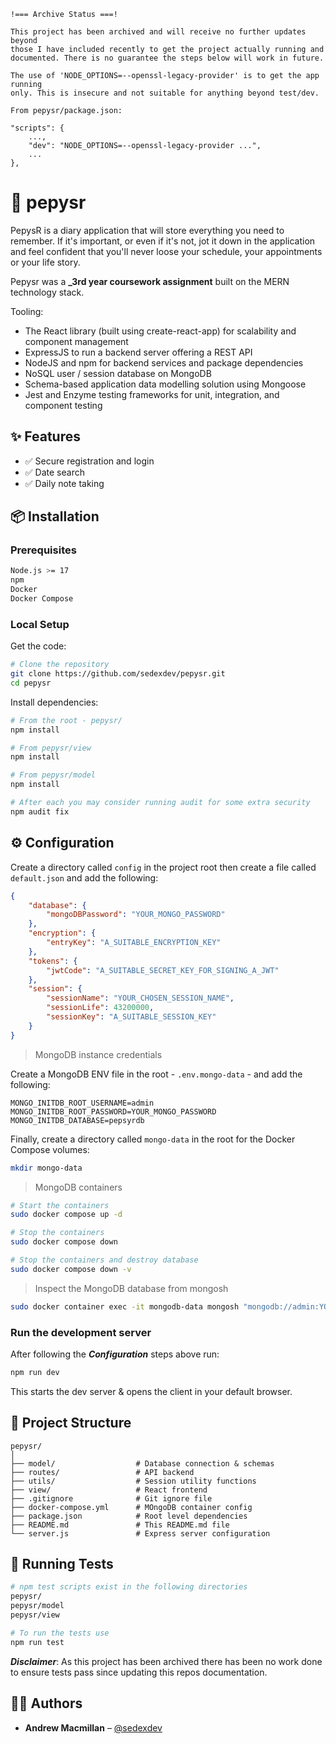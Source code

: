 ```
!=== Archive Status ===!

This project has been archived and will receive no further updates beyond
those I have included recently to get the project actually running and
documented. There is no guarantee the steps below will work in future.

The use of 'NODE_OPTIONS=--openssl-legacy-provider' is to get the app running
only. This is insecure and not suitable for anything beyond test/dev.

From pepysr/package.json:

"scripts": {
    ...,
    "dev": "NODE_OPTIONS=--openssl-legacy-provider ...",
    ...
},
```

# 📘 pepysr

PepysR is a diary application that will store everything you need to remember. If it's important, or even if it's not, jot it down in the application and feel confident that you'll never loose your schedule, your appointments or your life story.

Pepysr was a **\_3rd year coursework assignment** built on the MERN technology stack.

Tooling:

-   The React library (built using create-react-app) for scalability and component management
-   ExpressJS to run a backend server offering a REST API
-   NodeJS and npm for backend services and package dependencies
-   NoSQL user / session database on MongoDB
-   Schema-based application data modelling solution using Mongoose
-   Jest and Enzyme testing frameworks for unit, integration, and component testing

## ✨ Features

-   ✅ Secure registration and login
-   ✅ Date search
-   ✅ Daily note taking

## 📦 Installation

### Prerequisites

```bash
Node.js >= 17
npm
Docker
Docker Compose
```

### Local Setup

Get the code:

```bash
# Clone the repository
git clone https://github.com/sedexdev/pepysr.git
cd pepysr
```

Install dependencies:

```bash
# From the root - pepysr/
npm install

# From pepysr/view
npm install

# From pepysr/model
npm install

# After each you may consider running audit for some extra security
npm audit fix
```

## ⚙️ Configuration

Create a directory called `config` in the project root then create a file called `default.json` and add the following:

```json
{
    "database": {
        "mongoDBPassword": "YOUR_MONGO_PASSWORD"
    },
    "encryption": {
        "entryKey": "A_SUITABLE_ENCRYPTION_KEY"
    },
    "tokens": {
        "jwtCode": "A_SUITABLE_SECRET_KEY_FOR_SIGNING_A_JWT"
    },
    "session": {
        "sessionName": "YOUR_CHOSEN_SESSION_NAME",
        "sessionLife": 43200000,
        "sessionKey": "A_SUITABLE_SESSION_KEY"
    }
}
```

> MongoDB instance credentials

Create a MongoDB ENV file in the root - `.env.mongo-data` - and add the following:

```env
MONGO_INITDB_ROOT_USERNAME=admin
MONGO_INITDB_ROOT_PASSWORD=YOUR_MONGO_PASSWORD
MONGO_INITDB_DATABASE=pepsyrdb
```

Finally, create a directory called `mongo-data` in the root for the Docker Compose volumes:

```bash
mkdir mongo-data
```

> MongoDB containers

```bash
# Start the containers
sudo docker compose up -d

# Stop the containers
sudo docker compose down

# Stop the containers and destroy database
sudo docker compose down -v
```

> Inspect the MongoDB database from mongosh

```bash
sudo docker container exec -it mongodb-data mongosh "mongodb://admin:YOUR_MONGO_PASSWORD@localhost:27017/pepysrdb?authSource=admin"
```

### Run the development server

After following the **_Configuration_** steps above run:

```bash
npm run dev
```

This starts the dev server & opens the client in your default browser.

## 📂 Project Structure

```
pepysr/
│
├── model/                  # Database connection & schemas
├── routes/                 # API backend
├── utils/                  # Session utility functions
├── view/                   # React frontend
├── .gitignore              # Git ignore file
├── docker-compose.yml      # MOngoDB container config
├── package.json            # Root level dependencies
├── README.md               # This README.md file
└── server.js               # Express server configuration
```

## 🧪 Running Tests

```bash
# npm test scripts exist in the following directories
pepysr/
pepysr/model
pepysr/view

# To run the tests use
npm run test
```

**_Disclaimer_**: As this project has been archived there has been no work done to ensure tests pass since updating this repos documentation.

## 🧑‍💻 Authors

-   **Andrew Macmillan** – [@sedexdev](https://github.com/sedexdev)
